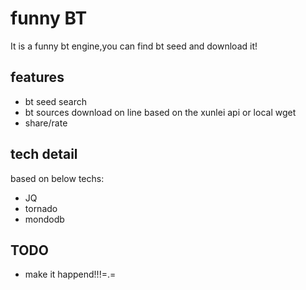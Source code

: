 # funny BT

It is a funny bt engine,you can find bt seed and download it!

features
--------
- bt seed search
- bt sources download on line based on the xunlei api or local wget
- share/rate

tech detail
-----------
based on below techs:
- JQ
- tornado
- mondodb

TODO
----
- make it happend!!!=.=
